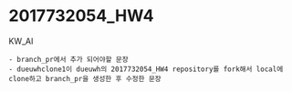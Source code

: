 # 2017732054_HW4
KW_AI

    - branch_pr에서 추가 되어야할 문장
    - dueuwhclone1이 dueuwh의 2017732054_HW4 repository를 fork해서 local에 clone하고 branch_pr을 생성한 후 수정한 문장